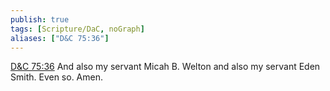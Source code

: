 ```yaml
---
publish: true
tags: [Scripture/DaC, noGraph]
aliases: ["D&C 75:36"]
---
```

[D&C 75:36](https://churchofjesuschrist.org/study/scriptures/dc-testament/dc/75?lang=eng&id=p36#p36) And also my servant Micah B. Welton and also my servant Eden Smith. Even so. Amen.





